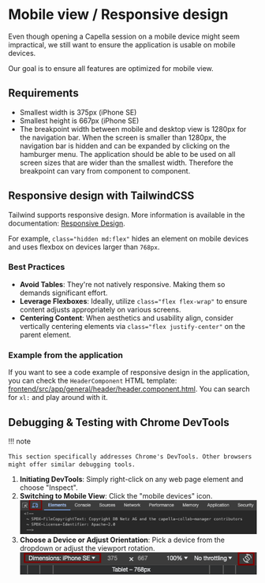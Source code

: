 <!--
 ~ SPDX-FileCopyrightText: Copyright DB InfraGO AG and contributors
 ~ SPDX-License-Identifier: Apache-2.0
 -->

# Mobile view / Responsive design

Even though opening a Capella session on a mobile device might seem
impractical, we still want to ensure the application is usable on mobile
devices.

Our goal is to ensure all features are optimized for mobile view.

## Requirements

-   Smallest width is 375px (iPhone SE)
-   Smallest height is 667px (iPhone SE)
-   The breakpoint width between mobile and desktop view is 1280px for the
    navigation bar. When the screen is smaller than 1280px, the navigation bar
    is hidden and can be expanded by clicking on the hamburger menu. The
    application should be able to be used on all screen sizes that are wider
    than the smallest width. Therefore the breakpoint can vary from component
    to component.

## Responsive design with TailwindCSS

Tailwind supports responsive design. More information is available in the
documentation:
[Responsive Design](https://tailwindcss.com/docs/responsive-design).

For example, `class="hidden md:flex"` hides an element on mobile devices and
uses flexbox on devices larger than `768px`.

### Best Practices

-   **Avoid Tables**: They're not natively responsive. Making them so demands
    significant effort.
-   **Leverage Flexboxes**: Ideally, utilize `class="flex flex-wrap"` to ensure
    content adjusts appropriately on various screens.
-   **Centering Content**: When aesthetics and usability align, consider
    vertically centering elements via `class="flex justify-center"` on the
    parent element.

### Example from the application

If you want to see a code example of responsive design in the application, you
can check the `HeaderComponent` HTML template:
[frontend/src/app/general/header/header.component.html](https://github.com/DSD-DBS/capella-collab-manager/blob/main/frontend/src/app/general/header/header.component.html).
You can search for `xl:` and play around with it.

## Debugging & Testing with Chrome DevTools

!!! note

    This section specifically addresses Chrome's DevTools. Other browsers might offer similar debugging tools.

1. **Initiating DevTools**: Simply right-click on any web page element and
   choose "Inspect".
2. **Switching to Mobile View**: Click the "mobile devices" icon.
   ![Open mobile devices view in Chrome DevTools](./chrome-dev-view.png)
3. **Choose a Device or Adjust Orientation**: Pick a device from the dropdown
   or adjust the viewport rotation. <br>
   ![Select a device from the list](./select-dimensions.png)
